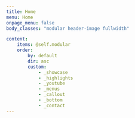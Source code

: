 ```yaml
---
title: Home
menu: Home
onpage_menu: false
body_classes: "modular header-image fullwidth"

content:
    items: @self.modular
    order:
        by: default
        dir: asc
        custom:
            - _showcase
            - _highlights
            - _youtube
            - _menus
            - _callout
            - _bottom
            - _contact
---
```



